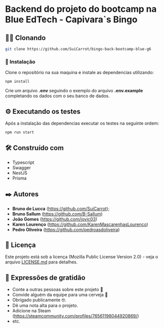 # Backend do projeto do bootcamp na Blue EdTech - Capivara`s Bingo


## 👯‍♀️ Clonando

```bash
git clone https://github.com/SuiCarrot/bingo-back-bootcamp-blue-g6
```

### 🔧 Instalação

Clone o repositório na sua maquina e instale as dependencias utilizando:

```
npm install
```

Crie um arquivo **.env** seguindo o exemplo do arquivo **.env.example** completando os dados com o seu banco de dados.

## ⚙️ Executando os testes

Após a instalação das dependencias executar os testes na seguinte ordem:

```
npm run start
```

## 🛠️ Construído com

* Typescript
* Swagger
* NestJS
* Prisma

## ✒️ Autores

* **Bruno de Lucca** (https://github.com/SuiCarrot);
* **Bruno Sallum** (https://github.com/B-Sallum)
* **João Gomes** (https://github.com/jovic03)
* **Karen Lourenço** (https://github.com/KarenMascarenhasLourenco)
* **Pedro Oliveira** (https://github.com/pedroasdoliveira)

## 📄 Licença

Este projeto está sob a licença (Mozilla Public License Version 2.0) - veja o arquivo [LICENSE.md](https://github.com/SuiCarrot/bingo-back-bootcamp-blue-g6/blob/main/LICENSE) para detalhes.

## 🎁 Expressões de gratidão

* Conte a outras pessoas sobre este projeto 📢
* Convide alguém da equipe para uma cerveja 🍺
* Obrigado publicamente 🤓.
* Dê uma nota alta para o projeto.
* Adicione na Steam (https://steamcommunity.com/profiles/76561198044920869/)
* etc.
